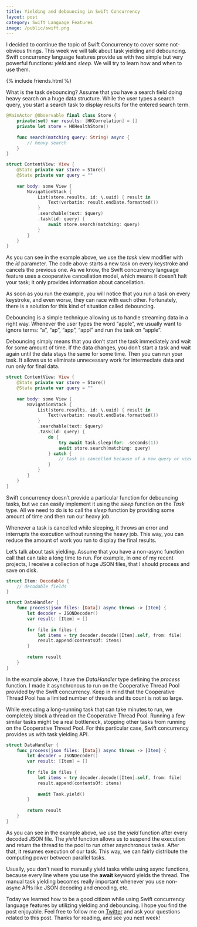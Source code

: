 ```yaml
---
title: Yielding and debouncing in Swift Concurrency
layout: post
category: Swift Language Features
image: /public/swift.png
---
```


I decided to continue the topic of Swift Concurrency to cover some not-obvious things. This week we will talk about task yielding and debouncing. Swift concurrency language features provide us with two simple but very powerful functions: *yield* and *sleep*. We will try to learn how and when to use them.

{% include friends.html %}

What is the task debouncing? Assume that you have a search field doing heavy search on a huge data structure. While the user types a search query, you start a search task to display results for the entered search term.

```swift
@MainActor @Observable final class Store {
    private(set) var results: [HKCorrelation] = []
    private let store = HKHealthStore()
    
    func search(matching query: String) async {
        // heavy search
    }
}

struct ContentView: View {
    @State private var store = Store()
    @State private var query = ""
    
    var body: some View {
        NavigationStack {
            List(store.results, id: \.uuid) { result in
                Text(verbatim: result.endDate.formatted())
            }
            .searchable(text: $query)
            .task(id: query) {
                await store.search(matching: query)
            }
        }
    }
}
```

As you can see in the example above, we use the *task* view modifier with the *id* parameter. The code above starts a new task on every keystroke and cancels the previous one. As we know, the Swift concurrency language feature uses a cooperative cancellation model, which means it doesn’t halt your task; it only provides information about cancellation.

As soon as you run the example, you will notice that you run a task on every keystroke, and even worse, they can race with each other. Fortunately, there is a solution for this kind of situation called debouncing.

Debouncing is a simple technique allowing us to handle streaming data in a right way. Whenever the user types the word “apple”, we usually want to ignore terms: “a”, “ap”, “app”, “appl” and run the task on “apple”. 

Debouncing simply means that you don’t start the task immediately and wait for some amount of time. If the data changes, you don’t start a task and wait again until the data stays the same for some time. Then you can run your task. It allows us to eliminate unnecessary work for intermediate data and run only for final data.

```swift
struct ContentView: View {
    @State private var store = Store()
    @State private var query = ""
    
    var body: some View {
        NavigationStack {
            List(store.results, id: \.uuid) { result in
                Text(verbatim: result.endDate.formatted())
            }
            .searchable(text: $query)
            .task(id: query) {
                do {
                    try await Task.sleep(for: .seconds(1))
                    await store.search(matching: query)
                } catch {
                    // task is cancelled because of a new query or view disappearance
                }
            }
        }
    }
}
```

Swift concurrency doesn’t provide a particular function for debouncing tasks, but we can easily implement it using the *sleep* function on the *Task* type. All we need to do is to call the *sleep* function by providing some amount of time and then run our heavy job.

Whenever a task is cancelled while sleeping, it throws an error and interrupts the execution without running the heavy job. This way, you can reduce the amount of work you run to display the final results.

Let’s talk about task yielding. Assume that you have a non-async function call that can take a long time to run. For example, in one of my recent projects, I receive a collection of huge JSON files, that I should process and save on disk.

```swift
struct Item: Decodable {
    // decodable fields
}

struct DataHandler {
    func process(json files: [Data]) async throws -> [Item] {
        let decoder = JSONDecoder()
        var result: [Item] = []
        
        for file in files {
            let items = try decoder.decode([Item].self, from: file)
            result.append(contentsOf: items)
        }
        
        return result
    }
}
```

In the example above, I have the *DataHandler* type defining the *process* function. I made it asynchronous to run on the Cooperative Thread Pool provided by the Swift concurrency. Keep in mind that the Cooperative Thread Pool has a limited number of threads and its count is not so large.

While executing a long-running task that can take minutes to run, we completely block a thread on the Cooperative Thread Pool. Running a few similar tasks might be a real bottleneck, stopping other tasks from running on the Cooperative Thread Pool. For this particular case, Swift concurrency provides us with task yielding API.

```swift
struct DataHandler {
    func process(json files: [Data]) async throws -> [Item] {
        let decoder = JSONDecoder()
        var result: [Item] = []
        
        for file in files {
            let items = try decoder.decode([Item].self, from: file)
            result.append(contentsOf: items)
            
            await Task.yield()
        }
        
        return result
    }
}
```

As you can see in the example above, we use the *yield* function after every decoded JSON file. The *yield* function allows us to suspend the execution and return the thread to the pool to run other asynchronous tasks. After that, it resumes execution of our task. This way, we can fairly distribute the computing power between parallel tasks.

Usually, you don't need to manually yield tasks while using async functions, because every line where you use the **await** keyword yields the thread. The manual task yielding becomes really important whenever you use non-async APIs like JSON decoding and encoding, etc.

Today we learned how to be a good citizen while using Swift concurrency language features by utilizing yielding and debouncing. I hope you find the post enjoyable. Feel free to follow me on [Twitter](https://twitter.com/mecid) and ask your questions related to this post. Thanks for reading, and see you next week!
